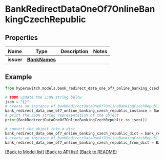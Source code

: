 # BankRedirectDataOneOf7OnlineBankingCzechRepublic


## Properties

Name | Type | Description | Notes
------------ | ------------- | ------------- | -------------
**issuer** | [**BankNames**](BankNames.md) |  | 

## Example

```python
from hyperswitch.models.bank_redirect_data_one_of7_online_banking_czech_republic import BankRedirectDataOneOf7OnlineBankingCzechRepublic

# TODO update the JSON string below
json = "{}"
# create an instance of BankRedirectDataOneOf7OnlineBankingCzechRepublic from a JSON string
bank_redirect_data_one_of7_online_banking_czech_republic_instance = BankRedirectDataOneOf7OnlineBankingCzechRepublic.from_json(json)
# print the JSON string representation of the object
print(BankRedirectDataOneOf7OnlineBankingCzechRepublic.to_json())

# convert the object into a dict
bank_redirect_data_one_of7_online_banking_czech_republic_dict = bank_redirect_data_one_of7_online_banking_czech_republic_instance.to_dict()
# create an instance of BankRedirectDataOneOf7OnlineBankingCzechRepublic from a dict
bank_redirect_data_one_of7_online_banking_czech_republic_from_dict = BankRedirectDataOneOf7OnlineBankingCzechRepublic.from_dict(bank_redirect_data_one_of7_online_banking_czech_republic_dict)
```
[[Back to Model list]](../README.md#documentation-for-models) [[Back to API list]](../README.md#documentation-for-api-endpoints) [[Back to README]](../README.md)


